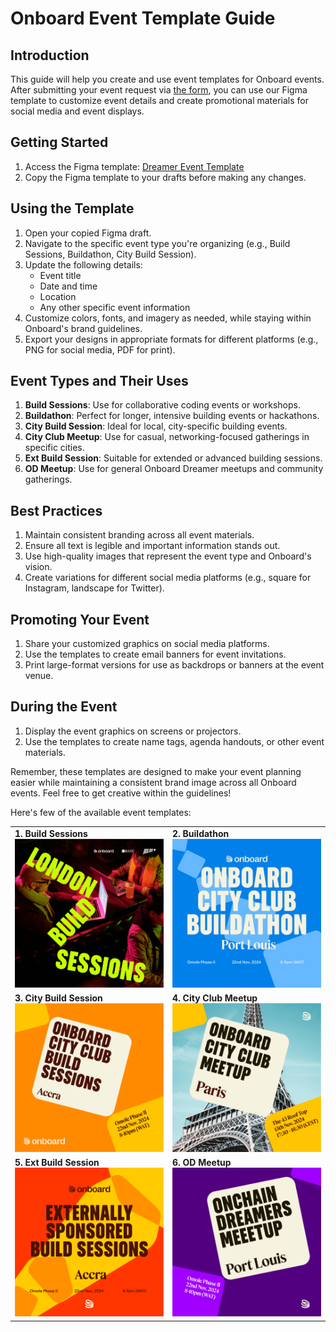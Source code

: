 # Onboard Event Template Guide

## Introduction
This guide will help you create and use event templates for Onboard events. After submitting your event request via [the form](https://tally.so/r/nPlZ2d), you can use our Figma template to customize event details and create promotional materials for social media and event displays.

## Getting Started

1. Access the Figma template: [Dreamer Event Template](https://www.figma.com/design/ylaaklxz6RUlambJQYJMFB/Dreamer-Event-Template?node-id=0-1&node-type=canvas&t=froCT4x8OKoAKcti-0)
2. Copy the Figma template to your drafts before making any changes.

## Using the Template

1. Open your copied Figma draft.
2. Navigate to the specific event type you're organizing (e.g., Build Sessions, Buildathon, City Build Session).
3. Update the following details:
   - Event title
   - Date and time
   - Location
   - Any other specific event information
4. Customize colors, fonts, and imagery as needed, while staying within Onboard's brand guidelines.
5. Export your designs in appropriate formats for different platforms (e.g., PNG for social media, PDF for print).

## Event Types and Their Uses

1. **Build Sessions**: Use for collaborative coding events or workshops.
2. **Buildathon**: Perfect for longer, intensive building events or hackathons.
3. **City Build Session**: Ideal for local, city-specific building events.
4. **City Club Meetup**: Use for casual, networking-focused gatherings in specific cities.
5. **Ext Build Session**: Suitable for extended or advanced building sessions.
6. **OD Meetup**: Use for general Onboard Dreamer meetups and community gatherings.

## Best Practices

1. Maintain consistent branding across all event materials.
2. Ensure all text is legible and important information stands out.
3. Use high-quality images that represent the event type and Onboard's vision.
4. Create variations for different social media platforms (e.g., square for Instagram, landscape for Twitter).

## Promoting Your Event

1. Share your customized graphics on social media platforms.
2. Use the templates to create email banners for event invitations.
3. Print large-format versions for use as backdrops or banners at the event venue.

## During the Event

1. Display the event graphics on screens or projectors.
2. Use the templates to create name tags, agenda handouts, or other event materials.

Remember, these templates are designed to make your event planning easier while maintaining a consistent brand image across all Onboard events. Feel free to get creative within the guidelines!

Here's few of the available event templates:

<table>
  <tr>
    <td width="50%">
      <strong>1. Build Sessions</strong><br>
      <img src="Build-Sessions.png" alt="Build Sessions" width="100%">
    </td>
    <td width="50%">
      <strong>2. Buildathon</strong><br>
      <img src="Buildathon.png" alt="Buildathon" width="100%">
    </td>
  </tr>
  <tr>
    <td width="50%">
      <strong>3. City Build Session</strong><br>
      <img src="City-Build-Session.png" alt="City Build Session" width="100%">
    </td>
    <td width="50%">
      <strong>4. City Club Meetup</strong><br>
      <img src="City-Club-Meetup.png" alt="City Club Meetup" width="100%">
    </td>
  </tr>
  <tr>
    <td width="50%">
      <strong>5. Ext Build Session</strong><br>
      <img src="Ext-Build-Session.png" alt="Ext Build Session" width="100%">
    </td>
    <td width="50%">
      <strong>6. OD Meetup</strong><br>
      <img src="OD-Meetup.png" alt="OD Meetup" width="100%">
    </td>
  </tr>
</table>
